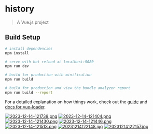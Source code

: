 # history

> A Vue.js project

## Build Setup

``` bash
# install dependencies
npm install

# serve with hot reload at localhost:8080
npm run dev

# build for production with minification
npm run build

# build for production and view the bundle analyzer report
npm run build --report
```

For a detailed explanation on how things work, check out the [guide](http://vuejs-templates.github.io/webpack/) and [docs for vue-loader](http://vuejs.github.io/vue-loader).

[![2023-12-14-121738.png](https://i.postimg.cc/HLwKRJXB/2023-12-14-121738.png)](https://postimg.cc/jWjZJS87)
[![2023-12-14-121404.png](https://i.postimg.cc/50pr9ZPz/2023-12-14-121404.png)](https://postimg.cc/zbb70PYD)
[![2023-12-14-121430.png](https://i.postimg.cc/XqzDd967/2023-12-14-121430.png)](https://postimg.cc/tnF5HZgL)
[![2023-12-14-121446.png](https://i.postimg.cc/Z53Dv974/2023-12-14-121446.png)](https://postimg.cc/21kxP5NK)
[![2023-12-14-121513.png](https://i.postimg.cc/1zrCMk1d/2023-12-14-121513.png)](https://postimg.cc/yJWy8rdh)
[![20231214122148.jpg](https://i.postimg.cc/50PPW80q/20231214122148.jpg)](https://postimg.cc/vgV7Wg5c)
[![20231214122157.jpg](https://i.postimg.cc/vTc0YDxR/20231214122157.jpg)](https://postimg.cc/vxwrXYvX)
